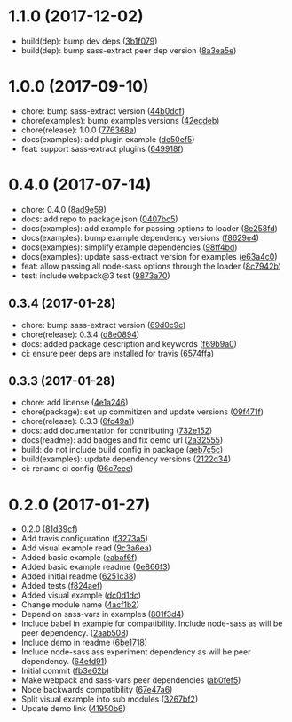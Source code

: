 <a name="1.1.0"></a>
# 1.1.0 (2017-12-02)

* build(dep): bump dev deps ([3b1f079](https://github.com/jgranstrom/sass-extract-loader/commit/3b1f079))
* build(dep): bump sass-extract peer dep version ([8a3ea5e](https://github.com/jgranstrom/sass-extract-loader/commit/8a3ea5e))



<a name="1.0.0"></a>
# 1.0.0 (2017-09-10)

* chore: bump sass-extract version ([44b0dcf](https://github.com/jgranstrom/sass-extract-loader/commit/44b0dcf))
* chore(examples): bump examples versions ([42ecdeb](https://github.com/jgranstrom/sass-extract-loader/commit/42ecdeb))
* chore(release): 1.0.0 ([776368a](https://github.com/jgranstrom/sass-extract-loader/commit/776368a))
* docs(examples): add plugin example ([de50ef5](https://github.com/jgranstrom/sass-extract-loader/commit/de50ef5))
* feat: support sass-extract plugins ([649918f](https://github.com/jgranstrom/sass-extract-loader/commit/649918f))



<a name="0.4.0"></a>
# 0.4.0 (2017-07-14)

* chore: 0.4.0 ([8ad9e59](https://github.com/jgranstrom/sass-extract-loader/commit/8ad9e59))
* docs: add repo to package.json ([0407bc5](https://github.com/jgranstrom/sass-extract-loader/commit/0407bc5))
* docs(examples): add example for passing options to loader ([8e258fd](https://github.com/jgranstrom/sass-extract-loader/commit/8e258fd))
* docs(examples): bump example dependency versions ([f8629e4](https://github.com/jgranstrom/sass-extract-loader/commit/f8629e4))
* docs(examples): simplify example dependencies ([98ff4bd](https://github.com/jgranstrom/sass-extract-loader/commit/98ff4bd))
* docs(examples): update sass-extract version for examples ([e63a4c0](https://github.com/jgranstrom/sass-extract-loader/commit/e63a4c0))
* feat: allow passing all node-sass options through the loader ([8c7942b](https://github.com/jgranstrom/sass-extract-loader/commit/8c7942b))
* test: include webpack@3 test ([9873a70](https://github.com/jgranstrom/sass-extract-loader/commit/9873a70))



<a name="0.3.4"></a>
## 0.3.4 (2017-01-28)

* chore: bump sass-extract version ([69d0c9c](https://github.com/jgranstrom/sass-extract-loader/commit/69d0c9c))
* chore(release): 0.3.4 ([d8e0894](https://github.com/jgranstrom/sass-extract-loader/commit/d8e0894))
* docs: added package description and keywords ([f69b9a0](https://github.com/jgranstrom/sass-extract-loader/commit/f69b9a0))
* ci: ensure peer deps are installed for travis ([6574ffa](https://github.com/jgranstrom/sass-extract-loader/commit/6574ffa))



<a name="0.3.3"></a>
## 0.3.3 (2017-01-28)

* chore: add license ([4e1a246](https://github.com/jgranstrom/sass-extract-loader/commit/4e1a246))
* chore(package): set up commitizen and update versions ([09f471f](https://github.com/jgranstrom/sass-extract-loader/commit/09f471f))
* chore(release): 0.3.3 ([6fc49a1](https://github.com/jgranstrom/sass-extract-loader/commit/6fc49a1))
* docs: add documentation for contributing ([732e152](https://github.com/jgranstrom/sass-extract-loader/commit/732e152))
* docs(readme): add badges and fix demo url ([2a32555](https://github.com/jgranstrom/sass-extract-loader/commit/2a32555))
* build: do not include build config in package ([aeb7c5c](https://github.com/jgranstrom/sass-extract-loader/commit/aeb7c5c))
* build(examples): update dependency versions ([2122d34](https://github.com/jgranstrom/sass-extract-loader/commit/2122d34))
* ci: rename ci config ([96c7eee](https://github.com/jgranstrom/sass-extract-loader/commit/96c7eee))



<a name="0.2.0"></a>
# 0.2.0 (2017-01-27)

* 0.2.0 ([81d39cf](https://github.com/jgranstrom/sass-extract-loader/commit/81d39cf))
* Add travis configuration ([f3273a5](https://github.com/jgranstrom/sass-extract-loader/commit/f3273a5))
* Add visual example read ([9c3a6ea](https://github.com/jgranstrom/sass-extract-loader/commit/9c3a6ea))
* Added basic example ([eabaf6f](https://github.com/jgranstrom/sass-extract-loader/commit/eabaf6f))
* Added basic example readme ([0e866f3](https://github.com/jgranstrom/sass-extract-loader/commit/0e866f3))
* Added initial readme ([6251c38](https://github.com/jgranstrom/sass-extract-loader/commit/6251c38))
* Added tests ([f824aef](https://github.com/jgranstrom/sass-extract-loader/commit/f824aef))
* Added visual example ([dc0d1dc](https://github.com/jgranstrom/sass-extract-loader/commit/dc0d1dc))
* Change module name ([4acf1b2](https://github.com/jgranstrom/sass-extract-loader/commit/4acf1b2))
* Depend on sass-vars in examples ([801f3d4](https://github.com/jgranstrom/sass-extract-loader/commit/801f3d4))
* Include babel in example for compatibility. Include node-sass as will be peer dependency. ([2aab508](https://github.com/jgranstrom/sass-extract-loader/commit/2aab508))
* Include demo in readme ([6be1718](https://github.com/jgranstrom/sass-extract-loader/commit/6be1718))
* Include node-sass ass experiment dependency as will be peer dependency. ([64efd91](https://github.com/jgranstrom/sass-extract-loader/commit/64efd91))
* Initial commit ([fb3e62b](https://github.com/jgranstrom/sass-extract-loader/commit/fb3e62b))
* Make webpack and sass-vars peer dependencies ([ab0fef5](https://github.com/jgranstrom/sass-extract-loader/commit/ab0fef5))
* Node backwards compatibility ([67e47a6](https://github.com/jgranstrom/sass-extract-loader/commit/67e47a6))
* Split visual example into sub modules ([3267bf2](https://github.com/jgranstrom/sass-extract-loader/commit/3267bf2))
* Update demo link ([41950b6](https://github.com/jgranstrom/sass-extract-loader/commit/41950b6))



